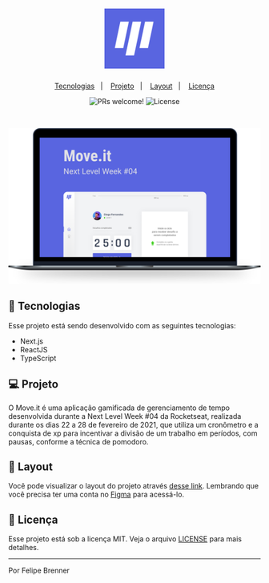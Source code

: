 <h1 align="center">
  <img alt="Moveit" src=".github/icon.svg" width="120px">
</h1>

<p align="center">
  <a href="#-tecnologias">Tecnologias</a>&nbsp;&nbsp;&nbsp;|&nbsp;&nbsp;&nbsp;
  <a href="#-projeto">Projeto</a>&nbsp;&nbsp;&nbsp;|&nbsp;&nbsp;&nbsp;
  <a href="#-layout">Layout</a>&nbsp;&nbsp;&nbsp;|&nbsp;&nbsp;&nbsp;
  <a href="#-licença">Licença</a>
</p>

<p align="center">
  <img src="https://img.shields.io/static/v1?label=PRs&message=welcome&color=5965E0&labelColor=121214" alt="PRs welcome!" />
  <img src="https://img.shields.io/static/v1?label=license&message=MIT&color=5965E0&labelColor=121214" alt="License">
</p>

<br>

<p align="center">
    <img alt="Move.it" title="Move.it" src=".github/moveit.svg" />
</p>

## 🚀 Tecnologias

Esse projeto está sendo desenvolvido com as seguintes tecnologias:

- Next.js
- ReactJS
- TypeScript

## 💻 Projeto

O Move.it é uma aplicação gamificada de gerenciamento de tempo desenvolvida durante a Next Level Week #04 da Rocketseat, realizada durante os dias 22 a 28 de fevereiro de 2021, que utiliza um cronômetro e a conquista de xp para incentivar a divisão de um trabalho em períodos, com pausas, conforme a técnica de pomodoro.

## 🔖 Layout

Você pode visualizar o layout do projeto através [desse link](https://www.figma.com/file/ge20pu3ofMOKoliUyKx1Nl/Move.it-1.0/duplicate). Lembrando que você precisa ter uma conta no [Figma](http://figma.com/) para acessá-lo.

## 📝 Licença

Esse projeto está sob a licença MIT. Veja o arquivo [LICENSE](LICENSE.md) para mais detalhes.

---

Por Felipe Brenner
